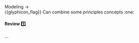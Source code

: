 <div id="path">Modeling → </div>
<span id="outcomes">{{glyphicon_flag}} Can combine some principles concepts :one:</span>

<div id="title">

#### Review :one:

</div>

<div id="body">

...

</div>

<div id="extras">

<include src="exercises.md" />

</div>